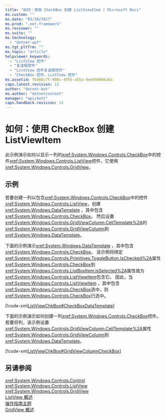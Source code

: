 ```yaml
---
title: "如何：使用 CheckBox 创建 ListViewItem | Microsoft Docs"
ms.custom: ""
ms.date: "03/30/2017"
ms.prod: ".net-framework"
ms.reviewer: ""
ms.suite: ""
ms.technology: 
  - "dotnet-wpf"
ms.tgt_pltfrm: ""
ms.topic: "article"
helpviewer_keywords: 
  - "ListView 控件"
  - "复选框控件"
  - "ListView 控件复选框控件"
  - "CheckBox 控件，ListView 控件"
ms.assetid: f6d66c7f-906c-4f65-a55a-0ede9d00e26a
caps.latest.revision: 12
author: "dotnet-bot"
ms.author: "dotnetcontent"
manager: "wpickett"
caps.handback.revision: 12
---
```

# 如何：使用 CheckBox 创建 ListViewItem
此示例演示如何以显示一列的<xref:System.Windows.Controls.CheckBox>中的控件<xref:System.Windows.Controls.ListView>控件，它使用<xref:System.Windows.Controls.GridView>。  
  
## <a name="example"></a>示例  
 若要创建一列以包含<xref:System.Windows.Controls.CheckBox>中的控件<xref:System.Windows.Controls.ListView>，创建<xref:System.Windows.DataTemplate> ，其中包含<xref:System.Windows.Controls.CheckBox>。 然后设置<xref:System.Windows.Controls.GridViewColumn.CellTemplate%2A>的<xref:System.Windows.Controls.GridViewColumn>到<xref:System.Windows.DataTemplate>。  
  
 下面的示例演示<xref:System.Windows.DataTemplate> ，其中包含<xref:System.Windows.Controls.CheckBox>。 该示例将绑定<xref:System.Windows.Controls.Primitives.ToggleButton.IsChecked%2A>属性<xref:System.Windows.Controls.CheckBox>到<xref:System.Windows.Controls.ListBoxItem.IsSelected%2A>属性值为<xref:System.Windows.Controls.ListViewItem>包含它。 因此，当<xref:System.Windows.Controls.ListViewItem> ，其中包含<xref:System.Windows.Controls.CheckBox>选中，则<xref:System.Windows.Controls.CheckBox>已选中。  
  
 [!code-xml[ListViewChkBox#CheckBoxDataTemplate](../../../../samples/snippets/csharp/VS_Snippets_Wpf/ListViewChkBox/CS/window1.xaml#checkboxdatatemplate)]  
  
 下面的示例演示如何创建一列<xref:System.Windows.Controls.CheckBox>控件。 若要将列，该示例设置<xref:System.Windows.Controls.GridViewColumn.CellTemplate%2A>属性<xref:System.Windows.Controls.GridViewColumn>到<xref:System.Windows.DataTemplate>。  
  
 [!code-xml[ListViewChkBox#GridViewColumnCheckBox](../../../../samples/snippets/csharp/VS_Snippets_Wpf/ListViewChkBox/CS/window1.xaml#gridviewcolumncheckbox)]  
  
## <a name="see-also"></a>另请参阅  
 <xref:System.Windows.Controls.Control>   
 <xref:System.Windows.Controls.ListView>   
 <xref:System.Windows.Controls.GridView>   
 [ListView 概述](../../../../docs/framework/wpf/controls/listview-overview.md)   
 [操作指南主题](../../../../docs/framework/wpf/controls/listview-how-to-topics.md)   
 [GridView 概述](../../../../docs/framework/wpf/controls/gridview-overview.md)